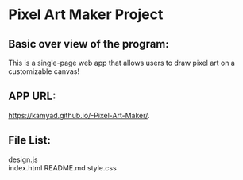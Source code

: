 # Pixel Art Maker Project

## Basic  over view of the program:
This is a single-page web app that allows users to draw pixel art on a customizable canvas!

## APP URL:
 https://kamyad.github.io/-Pixel-Art-Maker/.

## File List: 
design.js </br>
index.html
README.md
style.css

